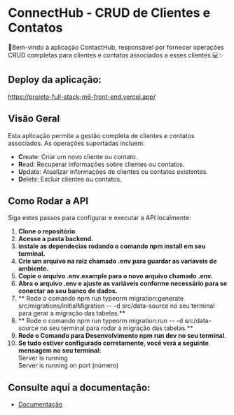 # ConnectHub - CRUD de Clientes e Contatos

🚀Bem-vindo à aplicação ContactHub, responsável por fornecer operações CRUD completas para clientes e contatos associados a esses clientes.💻✨

## Deploy da aplicação:
https://projeto-full-stack-m6-front-end.vercel.app/

## Visão Geral

Esta aplicação permite a gestão completa de clientes e contatos associados. As operações suportadas incluem:

- **C**reate: Criar um novo cliente ou contato.
- **R**ead: Recuperar informações sobre clientes ou contatos.
- **U**pdate: Atualizar informações de clientes ou contatos existentes.
- **D**elete: Excluir clientes ou contatos.

## Como Rodar a API

Siga estes passos para configurar e executar a API localmente:

1. **Clone o repositório**
2. **Acesse a pasta backend.**
3. **instale as dependecias rodando o comando npm install em seu terminal.**
4. **Crie um arquivo na raiz chamado .env para guardar as variaveis de ambiente.**
5. **Copie o arquivo .env.example para o novo arquivo chamado .env.**
6. **Abra o arquivo .env e ajuste as variáveis conforme necessário para se conectar ao seu banco de dados.**
7. ** Rode o comando npm run typeorm migration:generate src/migrations/initialMigration -- -d src/data-source no seu terminal para gerar a migração das tabelas.**
8. ** Rode o comando npm run typeorm migration:run -- -d src/data-source no seu terminal para rodar a migração das tabelas.**
9. **Rode o Comando para Desenvolvimento npm run dev no seu terminal**.
10. **Se tudo estiver configurado corretamente, você verá a seguinte mensagem no seu terminal:**<br>
   Server is running<br>
   Server is running on port (número)<br>

## Consulte aqui a documentação:
- [Documentação](https://api-doc-nu.vercel.app/)
